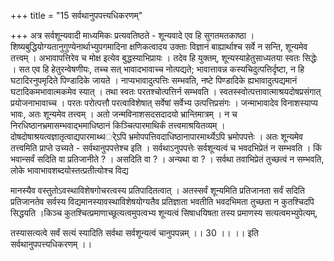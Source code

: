 +++
title = "15 सर्वथानुपपत्त्यधिकरणम्"

+++
अत्र सर्वशून्यवादी माध्यमिकः प्रत्यवतिष्ठते - शून्यवादे एव हि सुगतमतकाष्ठा । शिष्यबुद्धियोग्यतानुगुण्येनार्थाभ्युपगमादिना क्षणिकत्वादय उक्ताः विज्ञानं बाह्यार्थाश्च सर्वे न सन्ति, शून्यमेव तत्त्वम् । अभावापत्तिरेव च मोक्ष इत्येव बुद्धस्याभिप्रायः । तदेव हि युक्तम्, शून्यस्याहेतुसाध्यतया स्वतः सिद्धेः । सत एव हि हेतुरन्वेषणीयः, तच्च सत् भावादभावाच्च नोत्पद्यते; भावात्तावन्न कस्यचिदुत्पत्तिर्दृष्टा, न हि घटादिरनुपमृदिते पिण्डादिके जायते । नाप्यभावादुत्पत्तिः सम्भवति, नष्टे पिण्डादिके ह्यभावादुत्पद्यमानं घटादिकमभावात्मकमेव स्यात् । तथा स्वतः परतश्चोत्पत्तिर्न सम्भवति । स्वतस्स्वोत्पत्तावात्माश्रयदोषप्रसंगात् प्रयोजनाभावाच्च । परतः परोत्पत्तौ परत्वाविशेषात् सर्वेषां सर्वेभ्य उत्पत्तिप्रसंगः । जन्माभावादेव विनाशस्याप्य भावः, अतः शून्यमेव तत्त्वम् । अतो जन्मविनाशसदसदादयो भ्रान्तिमात्रम् । न च निरधिष्ठानभ्रमासम्भवाद्भमाधिष्ठानं किञ्चित्पारमाथिर्कं तत्त्वमाश्रयितव्यम् । दोषदोषाश्रयत्वज्ञातृत्वाद्यपारमाथ्थर्ेऽपि भ्रमोपपत्तिवदाधिष्ठानापारमार्थ्येऽपि भ्रमोपपत्तेः । अतः शून्यमेव तत्त्वमिति प्राप्ते उच्यते - सर्वथानुपपत्तेश्च इति । सर्वथाऽनुपपत्तेः सर्वशून्यत्वं च भवदभिप्रेतं न सम्भवति । किं भवान्सर्वं सदिति वा प्रतिजानीते ? । असदिति वा ? । अन्यथा वा ? । सर्वथा तवाभिप्रेतं तुच्छत्वं न सम्भवति, लोके भावाभावशब्दयोस्तत्प्रतीत्योश्च विद्य

मानस्यैव वस्तुतोऽवस्थाविशेषगोचरत्वस्य प्रतिपादितत्वात् । अतस्सर्वं शून्यमिति प्रतिजानता सर्वं सदिति प्रतिजानतेव सर्वस्य विद्यमानस्यावस्थाविशेषयोग्यतैव प्रतिज्ञाता भवतीति भवदभिमता तुच्छता न कुतश्चिदपि सिद्धयति ।किञ्च कुतश्चित्प्रमाणाच्छूत्यत्वमुपत्वभ्य शून्यत्वं सिषाधयिषता तस्य प्रमाणस्य सत्यत्वमभ्युपेत्यम्,

तस्यासत्यत्वे सर्वं सत्यं स्यादिति सर्वथा सर्वशून्यत्वं चानुपपन्नम् ।। 30 ।। ।। इति सर्वथानुपपत्त्यधिकरणम् ।।